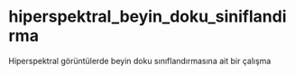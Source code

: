 # hiperspektral_beyin_doku_siniflandirma
Hiperspektral görüntülerde beyin doku sınıflandırmasına ait bir çalışma

